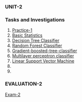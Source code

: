 ### UNIT-2



### Tasks and Investigations
1. [Practice-1](https://github.com/rulom24/DatosMasivos/blob/Unit-2/Practice/Practice-1.scala)
2. [Basic Statistics](https://github.com/rulom24/DatosMasivos/blob/Unit-2/Practice/Practica-Basic%20Statistics.pdf)
3. [Decision Tree Classifier](https://github.com/rulom24/DatosMasivos/blob/Unit-2/Practice/Practica-Decision%20Tree%20Classifier.pdf)
4. [Random Forest Classifier](https://github.com/rulom24/DatosMasivos/blob/Unit-2/Practice/Practica-Random%20Forest%20Classifier.pdf)
5. [Gradient-boosted-tree-classifier](https://github.com/rulom24/DatosMasivos/blob/Unit-2/Practice/Practica-Gradient%20Boosted%20Tree%20Classifier.pdf)
6. [Multilayer perceptron classifier](https://github.com/rulom24/DatosMasivos/blob/Unit-2/Practice/Practica-Multilayer%20Perceptron%20Classifier.pdf)
7. [Linear Support Vector Machine](https://github.com/rulom24/DatosMasivos/blob/Unit-2/Practice/Practica-Linear%20Support%20VectorMachine.pdf)
8. []()
9. []()

### EVALUATION-2
[Exam-2](https://github.com/rulom24/DatosMasivos/blob/Unit-2/Evaluation%202/Evaluaci%C3%B3n-2.pdf)

